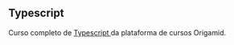 ## Typescript

Curso completo de <a href="https://www.typescriptlang.org/" target="_blank"> Typescript </a> da plataforma de cursos Origamid.
